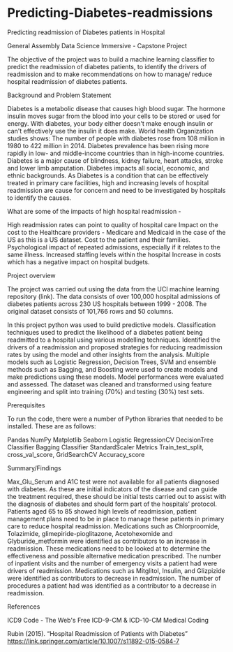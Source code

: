 # Predicting-Diabetes-readmissions
Predicting readmission of Diabetes patients in Hospital

General Assembly Data Science Immersive - Capstone Project

The objective of the project was to build a machine learning classifier to predict the readmission of diabetes patients, to identify the drivers of readmission and to make recommendations on how to manage/ reduce hospital readmission of diabetes patients.

Background and Problem Statement

Diabetes is a metabolic disease that causes high blood sugar. The hormone insulin moves sugar from the blood into your cells to be stored or used for energy. With diabetes, your body either doesn't make enough insulin or can't effectively use the insulin it does make.
World health Organization studies shows:
The number of people with diabetes rose from 108 million in 1980 to 422 million in 2014.
Diabetes prevalence has been rising more rapidly in low- and middle-income countries than in high-income countries.
Diabetes is a major cause of blindness, kidney failure, heart attacks, stroke and lower limb amputation. 
Diabetes impacts all social, economic, and ethnic backgrounds.
As Diabetes is a condition  that can be effectively treated in primary care facilities, high and increasing levels of hospital readmission are cause for concern and need to be investigated by hospitals to identify the causes. 

What are some of the impacts of high hospital readmission - 

High readmission rates can point to quality of hospital care
Impact on the cost to the Healthcare providers - Medicare and Medicaid in the case of the US as this is a US dataset.
Cost to the patient and their families.
Psychological impact of repeated admissions, especially if it relates to the same illness.
Increased staffing levels within the hospital 
Increase in costs which has a negative impact on hospital budgets.

 
Project overview

The project was  carried out using the data from the UCI machine learning repository (link).
The data consists of over 100,000 hospital admissions of diabetes patients across 230 US hospitals between 1999 - 2008. The original dataset consists of 101,766 rows and 50 columns.

In this project python was used to build predictive models. Classification techniques used to predict the likelihood of a diabetes patient being readmitted to a hospital using various modelling techniques. Identified the drivers of a readmission and proposed strategies for reducing readmission rates by using the model and other insights from the analysis. Multiple models such as Logistic Regression, Decision Trees, SVM and ensemble methods such as Bagging, and Boosting were used to create models and make predictions using these models. Model performances were evaluated and assessed. 
The dataset was cleaned and transformed using feature engineering and split into training (70%) and testing (30%) test sets.

Prerequisites

To run the code, there were a number of Python libraries that needed to be installed. These are as follows:

Pandas
NumPy
Matplotlib
Seaborn
Logistic RegressionCV
DecisionTree Classifier
Bagging Classifier
StandardScaler
Metrics
Train_test_split, cross_val_score, GridSearchCV
Accuracy_score


Summary/Findings

Max_Glu_Serum  and A1C test were not available for all patients diagnosed with diabetes. As these are initial indicators of the disease and can guide the treatment required, these should be initial tests carried out to assist with the diagnosis of diabetes and should form part of the hospitals’ protocol.
Patients aged 65 to 85 showed high levels of readmission, patient management plans need to be in place to manage these patients in primary care to reduce hospital readmission.
Medications such as Chlorproomide,  Tolazimide, glimepiride-pioglitazone, Acetohexomide and Glyburide_metformin were identified as contributors to an increase in readmission. These medications need to be looked at to determine the effectiveness and possible alternative medication prescribed.
The number of inpatient visits and the number of emergency visits a patient had were drivers of readmission. 
Medications such as Mitglitol, Insulin, and Glizpizide were identified as contributors to decrease in readmission.
The number of procedures a patient had was identified as a contributor to a decrease in readmission.


References


ICD9 Code - 
The Web's Free ICD-9-CM & ICD-10-CM Medical Coding

Rubin (2015). “Hospital Readmission of Patients with Diabetes” https://link.springer.com/article/10.1007/s11892-015-0584-7
